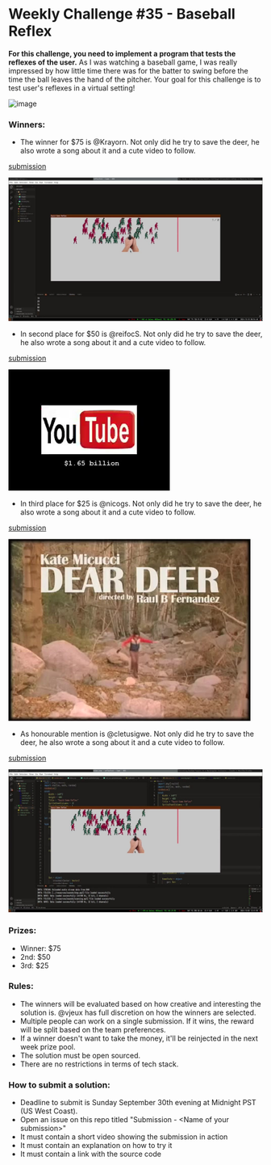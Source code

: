 # Weekly Challenge #35 - Baseball Reflex

**For this challenge, you need to implement a program that tests the reflexes of the user.** As I was watching a baseball game, I was really impressed by how little time there was for the batter to swing before the time the ball leaves the hand of the pitcher. Your goal for this challenge is to test user's reflexes in a virtual setting!

<img width="506" alt="image" src="https://github.com/user-attachments/assets/a3a384bc-d593-4dd8-9d59-6784ac53bd59">

### Winners:
* The winner for $75 is @Krayorn.
Not only did he try to save the deer, he also wrote a song about it and a cute video to follow.

[submission](https://github.com/Algorithm-Arena/weekly-challenge-35-baseball-reflex/issues/1)


 [![demo_video](https://raw.githubusercontent.com/cletusigwe/algorithm_arena_demos/refs/heads/main/thumbnails/82597ccc-3b34-4939-9d09-e6b8c97452fd.jpg)](https://raw.githubusercontent.com/cletusigwe/algorithm_arena_demos/refs/heads/main/videos/82597ccc-3b34-4939-9d09-e6b8c97452fd.mp4)
* In second place for $50 is @reifocS.
Not only did he try to save the deer, he also wrote a song about it and a cute video to follow.

[submission](https://github.com/Algorithm-Arena/weekly-challenge-35-baseball-reflex/issues/2)


 [![demo_video](https://raw.githubusercontent.com/cletusigwe/algorithm_arena_demos/refs/heads/main/thumbnails/655f8baa-78fe-4d7d-8444-532d8badd66f.jpg)](https://raw.githubusercontent.com/cletusigwe/algorithm_arena_demos/refs/heads/main/videos/655f8baa-78fe-4d7d-8444-532d8badd66f.mp4)
* In third place for $25 is @nicogs.
Not only did he try to save the deer, he also wrote a song about it and a cute video to follow.

[submission](https://github.com/Algorithm-Arena/weekly-challenge-35-baseball-reflex/issues/3)


 [![demo_video](https://raw.githubusercontent.com/cletusigwe/algorithm_arena_demos/refs/heads/main/thumbnails/d94e6115-c3b3-4c7b-b8b2-1221efe0004f.jpg)](https://raw.githubusercontent.com/cletusigwe/algorithm_arena_demos/refs/heads/main/videos/d94e6115-c3b3-4c7b-b8b2-1221efe0004f.mp4)
* As honourable mention is @cletusigwe.
Not only did he try to save the deer, he also wrote a song about it and a cute video to follow.

[submission](https://github.com/Algorithm-Arena/weekly-challenge-35-baseball-reflex/issues/4)


 [![demo_video](https://raw.githubusercontent.com/cletusigwe/algorithm_arena_demos/refs/heads/main/thumbnails/c40e26e1-9c4a-4750-beca-e8d8b16c63b1.jpg)](https://raw.githubusercontent.com/cletusigwe/algorithm_arena_demos/refs/heads/main/videos/c40e26e1-9c4a-4750-beca-e8d8b16c63b1.mp4)
### Prizes:
* Winner: $75
* 2nd: $50
* 3rd: $25

### Rules:
* The winners will be evaluated based on how creative and interesting the solution is. @vjeux has full discretion on how the winners are selected.
* Multiple people can work on a single submission. If it wins, the reward will be split based on the team preferences.
* If a winner doesn't want to take the money, it'll be reinjected in the next week prize pool.
* The solution must be open sourced.
* There are no restrictions in terms of tech stack.

### How to submit a solution:
* Deadline to submit is Sunday September 30th evening at Midnight PST (US West Coast).
* Open an issue on this repo titled "Submission - &lt;Name of your submission&gt;"
* It must contain a short video showing the submission in action
* It must contain an explanation on how to try it
* It must contain a link with the source code
